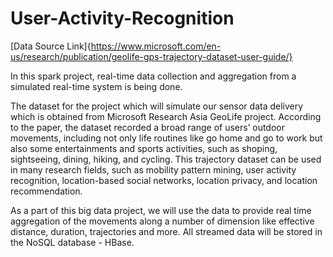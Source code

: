 # User-Activity-Recognition

[Data Source Link]{https://www.microsoft.com/en-us/research/publication/geolife-gps-trajectory-dataset-user-guide/}

In this spark project, real-time data collection and aggregation from a simulated real-time system is being done.



The dataset for the project which will simulate our sensor data delivery which is obtained from Microsoft Research Asia GeoLife project. According to the paper, the dataset recorded a broad range of users’ outdoor movements, including not only life routines like go home and go to work but also some entertainments and sports activities, such as shoping, sightseeing, dining, hiking, and cycling. This trajectory dataset can be used in many research fields, such as mobility pattern mining, user activity recognition, location-based social networks, location privacy, and location recommendation.

As a part of this big data project, we will use the data to provide real time aggregation of the movements along a number of dimension like effective distance, duration, trajectories and more. All streamed data will be stored in the NoSQL database - HBase.
